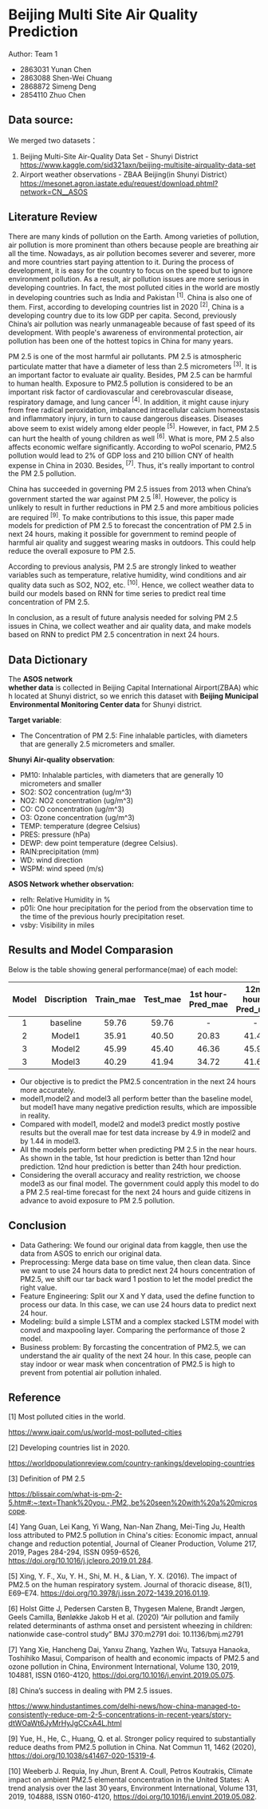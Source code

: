 # Beijing Multi Site Air Quality Prediction

Author: Team 1
* 2863031 Yunan Chen
* 2863088 Shen-Wei Chuang
* 2868872 Simeng Deng
* 2854110 Zhuo Chen

## Data source: 

We merged two datasets： 

1. Beijing Multi-Site Air-Quality Data Set - Shunyi District
https://www.kaggle.com/sid321axn/beijing-multisite-airquality-data-set
2. Airport weather observations - ZBAA Beijing(in Shunyi District）
https://mesonet.agron.iastate.edu/request/download.phtml?network=CN__ASOS

## Literature Review
There are many kinds of pollution on the Earth. Among varieties of pollution, air pollution is more prominent than others because people are breathing air all the time. Nowadays, as air pollution becomes severer and severer, more and more countries start paying attention to it. During the process of development, it is easy for the country to focus on the speed but to ignore environment pollution. As a result, air pollution issues are more serious in developing countries. In fact, the most polluted cities in the world are mostly in developing countries such as India and Pakistan <sup>[1]</sup>. China is also one of them. First, according to developing countries list in 2020 <sup>[2]</sup>, China is a developing country due to its low GDP per capita. Second, previously China’s air pollution was nearly unmanageable because of fast speed of its development. With people's awareness of environmental protection, air pollution has been one of the hottest topics in China for many years.

PM 2.5 is one of the most harmful air pollutants. PM 2.5 is atmospheric particulate matter that have a diameter of less than 2.5 micrometers <sup>[3]</sup>. It is an important factor to evaluate air quality. Besides, PM 2.5 can be harmful to human health. Exposure to PM2.5 pollution is considered to be an important risk factor of cardiovascular and cerebrovascular disease, respiratory damage, and lung cancer <sup>[4]</sup>. In addition, it might cause injury from free radical peroxidation, imbalanced intracellular calcium homeostasis and inflammatory injury, in turn to cause dangerous diseases. Diseases above seem to exist widely among elder people <sup>[5]</sup>. However,  in fact, PM 2.5 can hurt the health of young children as well <sup>[6]</sup>. What is more, PM 2.5 also affects economic welfare significantly. According to woPol scenario, PM2.5 pollution would lead to 2% of GDP loss and 210 billion CNY of health expense in China in 2030. Besides,  <sup>[7]</sup>. Thus, it's really important to control the PM 2.5 pollution.

China has succeeded in governing PM 2.5 issues from 2013 when China’s government started the war against PM 2.5 <sup>[8]</sup>. However, the policy is unlikely to result in further reductions in PM 2.5 and more ambitious policies are required <sup>[9]</sup>. To make contributions to this issue, this paper made models for prediction of PM 2.5 to forecast the concentration of PM 2.5 in next 24 hours, making it possible for government to remind people of harmful air quality and suggest wearing masks in outdoors. This could help reduce the overall exposure to PM 2.5.

According to previous analysis, PM 2.5 are strongly linked to weather variables such as temperature, relative humidity, wind conditions and air quality data such as SO2, NO2, etc. <sup>[10]</sup>. Hence, we collect weather data to build our models based on RNN for time series to predict real time concentration of PM 2.5.

In conclusion, as a result of future analysis needed for solving PM 2.5 issues in China, we collect weather and air quality data, and make models based on RNN to predict PM 2.5 concentration in next 24 hours.


## Data Dictionary
The **ASOS network whether data** is collected in Beijing Capital International Airport(ZBAA) which located at Shunyi district, so we enrich this dataset with **Beijing Municipal Environmental Monitoring Center data** for Shunyi district. 


**Target variable**:
*   The Concentration of PM 2.5: Fine inhalable particles, with diameters that are generally 2.5 micrometers and smaller.

**Shunyi Air-quality observation**:

*   PM10:  Inhalable particles, with diameters that are generally 10 micrometers and smaller
*   SO2: SO2 concentration (ug/m^3)
*   NO2: NO2 concentration (ug/m^3)
*   CO: CO concentration (ug/m^3)
*   O3: Ozone concentration (ug/m^3)
*   TEMP: temperature (degree Celsius)
*   PRES: pressure (hPa)
*   DEWP: dew point temperature (degree Celsius).
*   RAIN:precipitation (mm)
*   WD: wind direction
*   WSPM: wind speed (m/s)

**ASOS Network whether observation:**

*   relh: Relative Humidity in %
*   p01i: One hour precipitation for the period from the observation time to the time of the previous hourly precipitation reset. 
*   vsby: Visibility in miles


## Results and Model Comparasion

Below is the table showing general performance(mae) of each model: 

|Model|Discription| Train_mae |Test_mae|1st hour-Pred_mae|12nd hour - Pred_mae|24th hour-Pred_mae|
|:----:|:----:|:----:| :----: |:----:|:----:|:----:|
|1|baseline|59.76|59.76|-|-|-|
|2|Model1|35.91|40.50|20.83|41.46|53.06|
|3|Model2|45.99|45.40|46.36|45.98|55.20|
|3|Model3|40.29|41.94|34.72|41.61|54.67|


*   Our objective is to predict the PM2.5 concentration in the next 24 
hours more accurately. 
*   model1,model2 and model3 all perform better than the baseline model, but model1 have many negative prediction results, which are impossible in reality.
*   Compared with model1, model2 and model3 predict mostly postive results but the overall mae for test data increase by 4.9 in model2 and by 1.44 in model3.
*   All the models perform better when predicting PM 2.5 in the near hours. As shown in the table, 1st hour prediction is better than 12nd hour prediction. 12nd hour prediction is better than 24th hour prediction.
*   Considering the overall accuracy and reality restriction, we choose model3 as our final model. The government could apply this model to do a PM 2.5 real-time forecast for the next 24 hours and guide citizens in advance to avoid exposure to PM 2.5 pollution. 


## Conclusion

*   Data Gathering: We found our original data from kaggle, then use the data from ASOS to enrich our original data.
*   Preprocessing: Merge data base on time value, then clean data. Since we want to use 24 hours data to predict next 24 hours concentration of PM2.5, we shift our tar back ward 1 postion to let the model predict the right value.
*   Feature Engineering: Split our X and Y data, used the define function to process our data. In this case, we can use 24 hours data to predict next 24 hour.
*   Modeling: build a simple LSTM and a complex stacked LSTM model with convd and maxpooling layer. Comparing the performance of those 2 model.
*   Business problem: By forcasting the concentration of PM2.5, we can understand the air quality of the next 24 hour. In this case, people can stay indoor or wear mask when concentration of PM2.5 is high to prevent from potential air pollution inhaled.


## Reference

[1] Most polluted cities in the world.

https://www.iqair.com/us/world-most-polluted-cities

[2] Developing countries list in 2020.

https://worldpopulationreview.com/country-rankings/developing-countries

[3] Definition of PM 2.5

https://blissair.com/what-is-pm-2-5.htm#:~:text=Thank%20you.-,PM2.,be%20seen%20with%20a%20microscope.

[4] Yang Guan, Lei Kang, Yi Wang, Nan-Nan Zhang, Mei-Ting Ju, Health loss attributed to PM2.5 pollution in China's cities: Economic impact, annual change and reduction potential, Journal of Cleaner Production, Volume 217, 2019, Pages 284-294, ISSN 0959-6526, https://doi.org/10.1016/j.jclepro.2019.01.284.

[5] Xing, Y. F., Xu, Y. H., Shi, M. H., & Lian, Y. X. (2016). The impact of PM2.5 on the human respiratory system. Journal of thoracic disease, 8(1), E69–E74. https://doi.org/10.3978/j.issn.2072-1439.2016.01.19.

[6] Holst Gitte J, Pedersen Carsten B, Thygesen Malene, Brandt Jørgen, Geels Camilla, Bønløkke Jakob H et al. (2020) “Air pollution and family related determinants of asthma onset and persistent wheezing in children: nationwide case-control study” BMJ 370:m2791 doi: 10.1136/bmj.m2791

[7] Yang Xie, Hancheng Dai, Yanxu Zhang, Yazhen Wu, Tatsuya Hanaoka, Toshihiko Masui, Comparison of health and economic impacts of PM2.5 and ozone pollution in China, Environment International, Volume 130, 2019, 104881, ISSN 0160-4120, https://doi.org/10.1016/j.envint.2019.05.075.

[8] China’s success in dealing with PM 2.5 issues.

https://www.hindustantimes.com/delhi-news/how-china-managed-to-consistently-reduce-pm-2-5-concentrations-in-recent-years/story-dtWOaWt6JyMrHyJgCCxA4L.html

[9] Yue, H., He, C., Huang, Q. et al. Stronger policy required to substantially reduce deaths from PM2.5 pollution in China. Nat Commun 11, 1462 (2020), https://doi.org/10.1038/s41467-020-15319-4.

[10] Weeberb J. Requia, Iny Jhun, Brent A. Coull, Petros Koutrakis, Climate impact on ambient PM2.5 elemental concentration in the United States: A trend analysis over the last 30 years, Environment International, Volume 131, 2019, 104888, ISSN 0160-4120, https://doi.org/10.1016/j.envint.2019.05.082.

